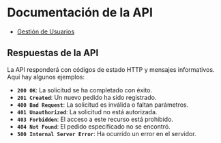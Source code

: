# Documentación de la API

- [Gestión de Usuarios](UserManagement.md#gestión-de-usuarios)

## Respuestas de la API

La API responderá con códigos de estado HTTP y mensajes informativos. Aquí hay algunos ejemplos:

- **`200 OK`**: La solicitud se ha completado con éxito.
- **`201 Created`**: Un nuevo pedido ha sido registrado.
- **`400 Bad Request`**: La solicitud es inválida o faltan parámetros.
- **`401 Unauthorized`**: La solicitud no está autorizada.
- **`403 Forbidden`**: El acceso a este recurso está prohibido.
- **`404 Not Found`**: El pedido especificado no se encontró.
- **`500 Internal Server Error`**: Ha ocurrido un error en el servidor.
